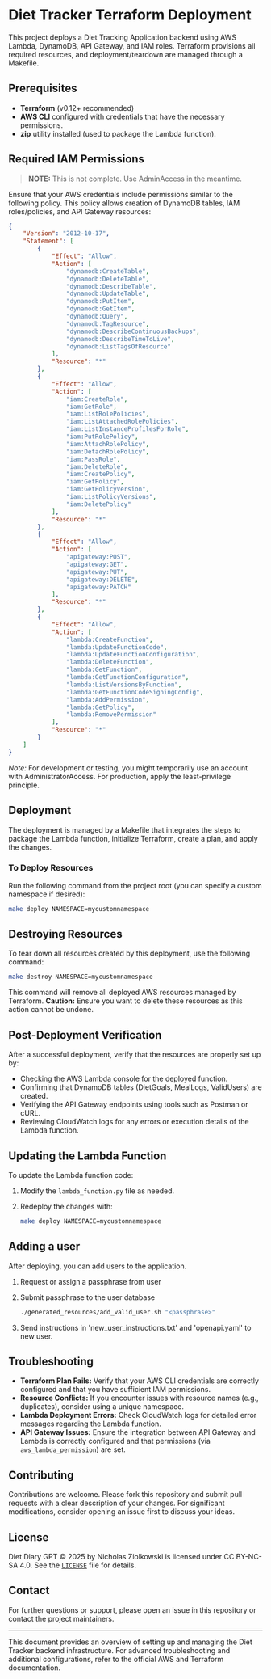 # Diet Tracker Terraform Deployment

This project deploys a Diet Tracking Application backend using AWS Lambda, DynamoDB, API Gateway, and IAM roles. Terraform provisions all required resources, and deployment/teardown are managed through a Makefile.

## Prerequisites

- **Terraform** (v0.12+ recommended)
- **AWS CLI** configured with credentials that have the necessary permissions.
- **zip** utility installed (used to package the Lambda function).

## Required IAM Permissions

> **NOTE:** This is not complete. Use AdminAccess in the meantime.

Ensure that your AWS credentials include permissions similar to the following policy. This policy allows creation of DynamoDB tables, IAM roles/policies, and API Gateway resources:

```json
{
    "Version": "2012-10-17",
    "Statement": [
        {
            "Effect": "Allow",
            "Action": [
                "dynamodb:CreateTable",
                "dynamodb:DeleteTable",
                "dynamodb:DescribeTable",
                "dynamodb:UpdateTable",
                "dynamodb:PutItem",
                "dynamodb:GetItem",
                "dynamodb:Query",
                "dynamodb:TagResource",
                "dynamodb:DescribeContinuousBackups",
                "dynamodb:DescribeTimeToLive",
                "dynamodb:ListTagsOfResource"
            ],
            "Resource": "*"
        },
        {
            "Effect": "Allow",
            "Action": [
                "iam:CreateRole",
                "iam:GetRole",
                "iam:ListRolePolicies",
                "iam:ListAttachedRolePolicies",
                "iam:ListInstanceProfilesForRole",
                "iam:PutRolePolicy",
                "iam:AttachRolePolicy",
                "iam:DetachRolePolicy",
                "iam:PassRole",
                "iam:DeleteRole",
                "iam:CreatePolicy",
                "iam:GetPolicy",
                "iam:GetPolicyVersion",
                "iam:ListPolicyVersions",
                "iam:DeletePolicy"
            ],
            "Resource": "*"
        },
        {
            "Effect": "Allow",
            "Action": [
                "apigateway:POST",
                "apigateway:GET",
                "apigateway:PUT",
                "apigateway:DELETE",
                "apigateway:PATCH"
            ],
            "Resource": "*"
        },
        {
            "Effect": "Allow",
            "Action": [
                "lambda:CreateFunction",
                "lambda:UpdateFunctionCode",
                "lambda:UpdateFunctionConfiguration",
                "lambda:DeleteFunction",
                "lambda:GetFunction",
                "lambda:GetFunctionConfiguration",
                "lambda:ListVersionsByFunction",
                "lambda:GetFunctionCodeSigningConfig",
                "lambda:AddPermission",
                "lambda:GetPolicy",
                "lambda:RemovePermission"
            ],
            "Resource": "*"
        }
    ]
}
```

*Note:* For development or testing, you might temporarily use an account with AdministratorAccess. For production, apply the least-privilege principle.

## Deployment

The deployment is managed by a Makefile that integrates the steps to package the Lambda function, initialize Terraform, create a plan, and apply the changes.

### To Deploy Resources

Run the following command from the project root (you can specify a custom namespace if desired):

```bash
make deploy NAMESPACE=mycustomnamespace
```

## Destroying Resources

To tear down all resources created by this deployment, use the following command:

```bash
make destroy NAMESPACE=mycustomnamespace
```

This command will remove all deployed AWS resources managed by Terraform. **Caution:** Ensure you want to delete these resources as this action cannot be undone.

## Post-Deployment Verification

After a successful deployment, verify that the resources are properly set up by:
- Checking the AWS Lambda console for the deployed function.
- Confirming that DynamoDB tables (DietGoals, MealLogs, ValidUsers) are created.
- Verifying the API Gateway endpoints using tools such as Postman or cURL.
- Reviewing CloudWatch logs for any errors or execution details of the Lambda function.

## Updating the Lambda Function

To update the Lambda function code:
1. Modify the `lambda_function.py` file as needed.
2. Redeploy the changes with:
   
   ```bash
   make deploy NAMESPACE=mycustomnamespace
   ```

## Adding a user
After deploying, you can add users to the application.
1. Request or assign a passphrase from user
2. Submit passphrase to the user database
   
   ```bash
   ./generated_resources/add_valid_user.sh "<passphrase>"
   ```
3. Send instructions in 'new_user_instructions.txt' and 'openapi.yaml' to new user.

## Troubleshooting

- **Terraform Plan Fails:** Verify that your AWS CLI credentials are correctly configured and that you have sufficient IAM permissions.
- **Resource Conflicts:** If you encounter issues with resource names (e.g., duplicates), consider using a unique namespace.
- **Lambda Deployment Errors:** Check CloudWatch logs for detailed error messages regarding the Lambda function.
- **API Gateway Issues:** Ensure the integration between API Gateway and Lambda is correctly configured and that permissions (via `aws_lambda_permission`) are set.

## Contributing

Contributions are welcome. Please fork this repository and submit pull requests with a clear description of your changes. For significant modifications, consider opening an issue first to discuss your ideas.

## License

Diet Diary GPT © 2025 by Nicholas Ziolkowski is licensed under CC BY-NC-SA 4.0. See the [`LICENSE`](`LICENSE`) file for details.

## Contact

For further questions or support, please open an issue in this repository or contact the project maintainers.

---

This document provides an overview of setting up and managing the Diet Tracker backend infrastructure. For advanced troubleshooting and additional configurations, refer to the official AWS and Terraform documentation.
